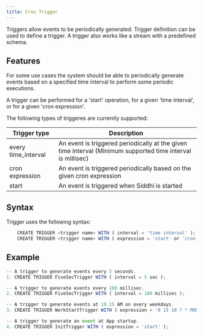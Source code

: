```yaml
---
title: Cron Trigger
---
```


Triggers allow events to be periodically generated. Trigger definition can be used to define a trigger. A trigger also works like a stream with a predefined schema.

## Features


For some use cases the system should be able to periodically generate events based on a specified time interval to perform some periodic executions.

A trigger can be performed for a 'start' operation, for a given 'time interval', or for a given 'cron expression'.

The following types of triggeres are currently supported:

| Trigger type           | Description                                                                                                        |	
|------------------------|--------------------------------------------------------------------------------------------------------------------|
| every time_interval    | An event is triggered periodically at the given time interval (Minimum supported time interval is millisec)        |
| cron expression        | An event is triggered periodically based on the given cron expression                                              |
| start                  | An event is triggered when Siddhi is started                                                                       |


## Syntax

Trigger uses the following syntax:

```js
	CREATE TRIGGER <trigger name> WITH ( interval = 'time interval' );
	CREATE TRIGGER <trigger name> WITH ( expression = 'start' or 'cron expression' ); 
```


## Example

```js
-- A trigger to generate events every 5 seconds.
1. CREATE TRIGGER FiveSecTrigger WITH ( interval = 5 sec );

-- A trigger to generate events every 100 millisec.
2. CREATE TRIGGER FiveSecTrigger WITH ( interval = 100 millisec );

-- A trigger to generate events at 10.15 AM on every weekdays.
3. CREATE TRIGGER WorkStartTrigger WITH ( expression = '0 15 10 ? * MON-FRI' );

-- A trigger to generate an event at App startup.
4. CREATE TRIGGER InitTrigger WITH ( expression = 'start' );
```